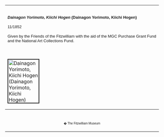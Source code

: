 <html>

<head>

<title>Info</title>
</head>



<div align="center">
  <center>
  <table border="0" width="100%" cellpadding="0" cellspacing="4" height="326">
    <tr>
      <td width="100%" height="30">
      </td>
    </tr>
    <tr>
      <td width="100%" height="30">
      <b><i><font face="Arial" size="2">Dainagon Yorimoto, Kiichi Hogen</font></i><font face="Arial" size="2">
      (Dainagon Yorimoto, Kiichi Hogen)</font></b><font FACE="Arial">
      <p><font size="2">11/1852</font></p>
      </font><font FACE="Arial" SIZE="2">
      <p>Given by the Friends of the Fitzwilliam with the aid of the MGC
      Purchase Grant Fund and the National Art Collections Fund.</font>
      </td>
    </tr>
    <tr>
      <td width="100%" height="30">
      </td>
    </tr>
    <tr>
      <td width="100%" height="30">
      <a href="KUN/kunp69.htm"><img border="2" src="P.69-1999_small.jpg" alt="Dainagon Yorimoto, Kiichi Hogen (Dainagon Yorimoto, Kiichi Hogen)" width="100" height="142"></a>
      </td>
    </tr>
    <tr>
      <td width="100%" height="30">
      </td>
    </tr>
    <tr>
      <td width="100%" height="30">
      <font FACE="Arial"><font size="2">Portrait of Ichikawa Ebizo V
      (formerly <a href="Group8pt1.htm"> Danjuro</a>&nbsp; <a href="textE.htm">VII</a>) as Dainagon Yorimoto, juxtaposed with a
      poem by Kiichi Hogen, from the series <i>Mitate sanju-rokkasen
      no uchi</i> (Comparisons with the Thirty-six Immortals of Poetry).</font></font>
      <p><font face="Arial" size="2">Published by Iseya Kanekichi. After the
      success of the similar series with views of the <a href="Group1.htm">Tokaido</a>
      published in early 1852, Kunisada designed several other sets with
      landscape backgrounds. Dainagon Yorimoto was one of the thirty-six
      'Immortal' poets first selected and listed by the 11th-century poet and
      critic, Fujiwara no Kinto.</font></p>
      <font FACE="Arial">
      <p><font size="2">The military strategist Kiichi Hogen was the subject of
      a number of plays, which centred on the attempts of the Genji and Taira
      clans to gain control over the three-volume scroll-book (<i>sanryaku no
      maki</i>) that he had written on military tactics.</font></p>
      <p><font size="2">The remarkable hair and beard are depicted entirely by
      embossing the paper with a carved block (<i>karazuri</i>) � there is no
      ink involved. <i>Nikawa</i> (animal glue) was applied with a brush to the
      eyes</font></font>
      </td>
    </tr>
  </table>
  </center>
</div>
<div align="center">
  <center>
  <table border="0" cellpadding="0" width="100%" cellspacing="4">
    <tr>
      <td width="26%">
        <p align="center">
        <br>
        <font FACE="Arial" size="1">� The Fitzwilliam Museum</font></p>
      </td>
    </tr>
  </table>
  </center>
</div>
</body>
</html>
